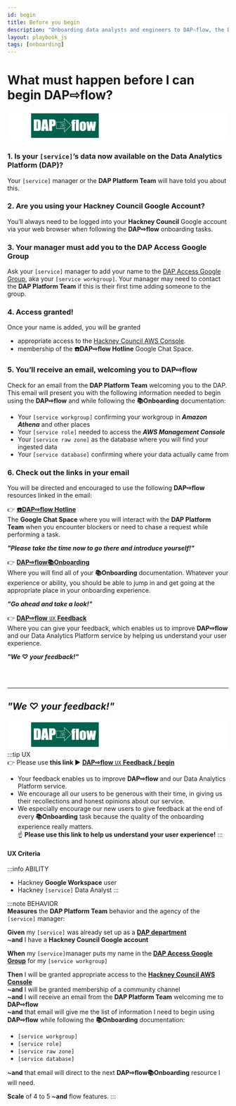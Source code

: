 ```yaml
---
id: begin
title: Before you begin
description: "Onboarding data analysts and engineers to DAP⇨flow, the Data Analytics Platform Airflow integration."
layout: playbook_js
tags: [onboarding]
---
```


# What must happen before I can begin DAP⇨flow?
![DAP⇨flow](../images/DAPairflowFLOWleft.png)  

### 1. Is your `[service]`’s data now available on the Data Analytics Platform (DAP)?
Your `[service]` manager or the **DAP Platform Team** will have told you about this.

### 2. Are you using your **Hackney Council** Google Account?
You’ll always need to be logged into your **Hackney Council** Google account via your web browser when following the **DAP⇨flow** onboarding tasks.

### 3. Your manager must add you to the DAP Access Google Group
Ask your `[service]` manager to add your name to the [DAP Access Google Group](https://support.google.com/groups/answer/2465464?hl=en), aka your `[service workgroup]`. Your manager may need to contact the **DAP Platform Team** if this is their first time adding someone to the group.

### 4. Access granted!
Once your name is added, you will be granted  
- appropriate access to the [Hackney Council AWS Console](https://d-936715b9ec.awsapps.com/start/#/?tab=accounts).
- membership of the **☎️DAP⇨flow Hotline** Google Chat Space.

### 5. You’ll receive an email, welcoming you to **DAP⇨flow**
Check for an email from the **DAP Platform Team** welcoming you to the DAP. This email will present you with the following information needed to begin using the **DAP⇨flow** and while following the **📚Onboarding** documentation:  
- Your `[service workgroup]` confirming your workgroup in ***Amazon Athena*** and other places
- Your `[service role]` needed to access the ***AWS Management Console***
- Your `[service raw zone]` as the database where you will find your ingested data
- Your `[service database]` confirming where your data actually came from

### 6. Check out the links in your email
You will be directed and encouraged to use the following **DAP⇨flow** resources linked in the email:

👉  [**☎️DAP⇨flow Hotline**](https://chat.google.com/room/AAAAZYTZYPE/w4EMQuK-9QA/w4EMQuK-9QA?cls=10)  
    The **Google Chat Space** where you will interact with the **DAP Platform Team** when you encounter blockers or need to chase a request while performing a task.  

***"Please take the time now to go there and introduce yourself!"***

👉  [**DAP⇨flow📚Onboarding**](../introduction#📚Onboarding)  
    Where you will find all of your **📚Onboarding** documentation. Whatever your experience or ability, you should be able to jump in and get going at the appropriate place in your onboarding experience.  

***"Go ahead and take a look!"***

👉  [**DAP⇨flow** `UX` **Feedback**](https://docs.google.com/forms/d/e/1FAIpQLSfCAYaKcZDJPzdhVZGno2R7Xzb36UzYU1FdC0W0YcOLXlLGag/viewform?usp=pp_url&entry.339550210=begin)  
    Where you can give your feedback, which enables us to improve **DAP⇨flow** and our Data Analytics Platform service by helping us understand your user experience.  

***"We* ♡ *your feedback!"***

<br> 
</br>  

---
## ***"We* ♡ *your feedback!"***
![DAP⇨flow](../images/DAPairflowFLOWleft.png)  
:::tip UX  
👉 Please use **this link ►** [**DAP⇨flow** `UX` **Feedback / begin**](https://docs.google.com/forms/d/e/1FAIpQLSdqeNyWIPMNBHEr-YSyxnXQ4ggTwJPkffMYgFaJ4hGEhIL6LA/viewform?usp=pp_url&entry.339550210=begin)  
- Your feedback enables us to improve **DAP⇨flow** and our Data Analytics Platform service.  
- We encourage all our users to be generous with their time, in giving us their recollections and honest opinions about our service.  
- We especially encourage our new users to give feedback at the end of every **📚Onboarding** task because the quality of the onboarding experience really matters.  
☝ **Please use this link to help us understand your user experience!**
:::

#### UX Criteria
:::info ABILITY  
* Hackney **Google Workspace** user 
* Hackney `[service]` Data Analyst
:::

:::note BEHAVIOR  
**Measures** the **DAP Platform Team** behavior and the agency of the `[service]` manager:  

**Given** my `[service]` was already set up as a [**DAP department**](https://playbook.hackney.gov.uk/Data-Platform-Playbook/playbook/getting-set-up/onboarding-new-departments-to-the-platform)  
**~and** I have a **Hackney Council Google account** 

**When** my `[service]`manager puts my name in the [**DAP Access Google Group**](https://support.google.com/groups/answer/2465464?hl=en) for my `[service workgroup]`  

**Then** I will be granted appropriate access to the [**Hackney Council AWS Console**](https://d-936715b9ec.awsapps.com/start/\#/?tab=accounts)  
**~and** I will be granted membership of a community channel    
**~and** I will receive an email from the **DAP Platform Team** welcoming me to **DAP⇨flow**  
**~and** that email will give me the list of information I need to begin using **DAP⇨flow** while following the **📚Onboarding** documentation:  
- `[service workgroup]`
- `[service role]`
- `[service raw zone]`
- `[service database]`  

**~and** that email will direct to the next **DAP⇨flow📚Onboarding** resource I will need.  

**Scale** of 4 to 5 **~and** flow features.
:::

